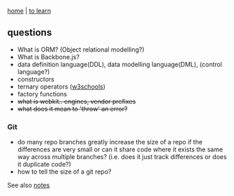 [home](README.md) | [to learn](toLearn.md)

## questions

- What is ORM? (Object relational modelling?)
- What is Backbone.js?
- data definition language(DDL), data modelling language(DML), (control language?)
- constructors
- ternary operators ([w3schools](www.w3schools.com/js/js_comparisons.asp))
- factory functions
- ~~what is webkit.. engines, vendor prefixes~~
- ~~what does it mean to 'throw' an error?~~

### Git
- do many repo branches greatly increase the size of a repo if the differences are very small or can it share code where it exists the same way across multiple branches? (i.e. does it just track differences or does it duplicate code?)
- how to tell the size of a git repo?

See also [notes](notes/notes.md)
